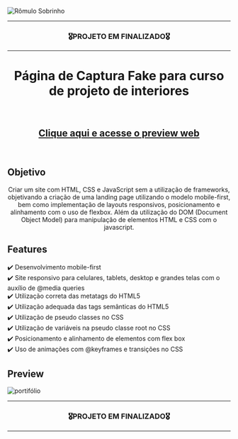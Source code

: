![Rômulo Sobrinho](https://user-images.githubusercontent.com/68918326/180336596-0f001ae5-5ce5-4175-bcea-78eff17add17.PNG)

<hr>
<h3 align="center">🎖️PROJETO EM FINALIZADO🎖️</h3>
<hr>

<h1 align="center">Página de Captura Fake para curso de projeto de interiores</h1>
<br>
<h2 align="center"><a href="https://romulo-sobrinho.github.io/html_css_landing_page" target="_blank">Clique aqui e acesse o preview web</a></h2>
<br>

## Objetivo
<p align="center">
  Criar um site com HTML, CSS e JavaScript sem a utilização de frameworks, objetivando a criação de uma landing page utilizando o modelo mobile-first, bem como implementação de layouts responsivos, posicionamento e alinhamento com o uso de flexbox. Além da utilização do DOM (Document Object Model) para manipulação de elementos HTML e CSS com o javascript.
</p>


## Features
  ✔️ Desenvolvimento mobile-first <br>
  ✔️ Site responsivo para celulares, tablets, desktop e grandes telas com o auxílio de @media queries <br>
  ✔️ Utilização correta das metatags do HTML5 <br>
  ✔️ Utilização adequada das tags semânticas do HTML5 <br>
  ✔️ Utilização de pseudo classes no CSS <br>
  ✔️ Utilização de variáveis na pseudo classe root no CSS <br>
  ✔️ Posicionamento e alinhamento de elementos com flex box <br>
  ✔️ Uso de animações com @keyframes e transições no CSS <br>
 
     
## Preview
![portifólio](https://user-images.githubusercontent.com/68918326/156904839-4a6ae9f1-f265-4b19-a7c2-77ced4df38f4.PNG)

<hr>
<h3 align="center">🎖️PROJETO EM FINALIZADO🎖️</h3>
<hr>
